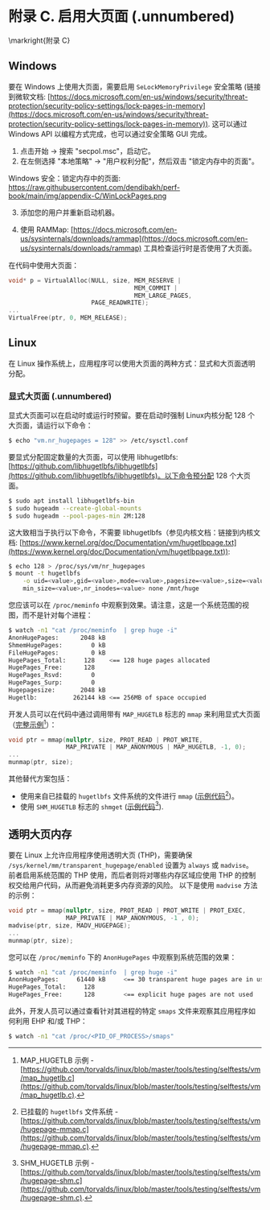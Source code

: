 # 附录 C. 启用大页面 (.unnumbered)

\markright{附录 C}

## Windows

要在 Windows 上使用大页面，需要启用 `SeLockMemoryPrivilege` 安全策略 (链接到微软文档: [https://docs.microsoft.com/en-us/windows/security/threat-protection/security-policy-settings/lock-pages-in-memory](https://docs.microsoft.com/en-us/windows/security/threat-protection/security-policy-settings/lock-pages-in-memory)). 这可以通过 Windows API 以编程方式完成，也可以通过安全策略 GUI 完成。

1. 点击开始 -> 搜索 "secpol.msc"，启动它。
2. 在左侧选择 "本地策略" -> "用户权利分配"，然后双击 "锁定内存中的页面"。

Windows 安全：锁定内存中的页面: https://raw.githubusercontent.com/dendibakh/perf-book/main/img/appendix-C/WinLockPages.png

3. 添加您的用户并重新启动机器。

4. 使用 RAMMap: [https://docs.microsoft.com/en-us/sysinternals/downloads/rammap](https://docs.microsoft.com/en-us/sysinternals/downloads/rammap) 工具检查运行时是否使用了大页面。

在代码中使用大页面：

```c++
void* p = VirtualAlloc(NULL, size, MEM_RESERVE | 
                                   MEM_COMMIT | 
                                   MEM_LARGE_PAGES,
                       PAGE_READWRITE);
...
VirtualFree(ptr, 0, MEM_RELEASE);
```

## Linux

在 Linux 操作系统上，应用程序可以使用大页面的两种方式：显式和大页面透明分配。

### 显式大页面 (.unnumbered)

显式大页面可以在启动时或运行时预留。要在启动时强制 Linux内核分配 128 个大页面，请运行以下命令：

```bash
$ echo "vm.nr_hugepages = 128" >> /etc/sysctl.conf
```

要显式分配固定数量的大页面，可以使用 libhugetlbfs: [https://github.com/libhugetlbfs/libhugetlbfs](https://github.com/libhugetlbfs/libhugetlbfs)。以下命令预分配 128 个大页面。

```bash
$ sudo apt install libhugetlbfs-bin
$ sudo hugeadm --create-global-mounts
$ sudo hugeadm --pool-pages-min 2M:128
```

这大致相当于执行以下命令，不需要 libhugetlbfs（参见内核文档：链接到内核文档: [https://www.kernel.org/doc/Documentation/vm/hugetlbpage.txt](https://www.kernel.org/doc/Documentation/vm/hugetlbpage.txt)):

```bash
$ echo 128 > /proc/sys/vm/nr_hugepages
$ mount -t hugetlbfs                                                      \
    -o uid=<value>,gid=<value>,mode=<value>,pagesize=<value>,size=<value>,\
    min_size=<value>,nr_inodes=<value> none /mnt/huge
```

您应该可以在 `/proc/meminfo` 中观察到效果。请注意，这是一个系统范围的视图，而不是针对每个进程：

```bash
$ watch -n1 "cat /proc/meminfo  | grep huge -i"
AnonHugePages:      2048 kB
ShmemHugePages:        0 kB
FileHugePages:         0 kB
HugePages_Total:     128    <== 128 huge pages allocated
HugePages_Free:      128
HugePages_Rsvd:        0
HugePages_Surp:        0
Hugepagesize:       2048 kB
Hugetlb:          262144 kB <== 256MB of space occupied
```

开发人员可以在代码中通过调用带有 `MAP_HUGETLB` 标志的 `mmap` 来利用显式大页面（[完整示例](https://github.com/torvalds/linux/blob/master/tools/testing/selftests/vm/map_hugetlb.c)[^25]）：

```c++
void ptr = mmap(nullptr, size, PROT_READ | PROT_WRITE,
                MAP_PRIVATE | MAP_ANONYMOUS | MAP_HUGETLB, -1, 0);
...
munmap(ptr, size);
```

其他替代方案包括：

* 使用来自已挂载的 `hugetlbfs` 文件系统的文件进行 `mmap` ([示例代码](https://github.com/torvalds/linux/blob/master/tools/testing/selftests/vm/hugepage-mmap.c)[^26])。
* 使用 `SHM_HUGETLB` 标志的 `shmget` ([示例代码](https://github.com/torvalds/linux/blob/master/tools/testing/selftests/vm/hugepage-shm.c)[^27]).

## 透明大页内存 

要在 Linux 上允许应用程序使用透明大页 (THP)，需要确保 `/sys/kernel/mm/transparent_hugepage/enabled` 设置为 `always` 或 `madvise`。 前者启用系统范围的 THP 使用，而后者则将对哪些内存区域应使用 THP 的控制权交给用户代码，从而避免消耗更多内存资源的风险。 以下是使用 `madvise` 方法的示例：

```c++
void ptr = mmap(nullptr, size, PROT_READ | PROT_WRITE | PROT_EXEC,
                MAP_PRIVATE | MAP_ANONYMOUS, -1 , 0);
madvise(ptr, size, MADV_HUGEPAGE);
...
munmap(ptr, size);
```

您可以在 `/proc/meminfo` 下的 `AnonHugePages` 中观察到系统范围的效果：

```bash
$ watch -n1 "cat /proc/meminfo  | grep huge -i" 
AnonHugePages:     61440 kB     <== 30 transparent huge pages are in use
HugePages_Total:     128
HugePages_Free:      128        <== explicit huge pages are not used
```

此外，开发人员可以通过查看针对其进程的特定 `smaps` 文件来观察其应用程序如何利用 EHP 和/或 THP：

```bash
$ watch -n1 "cat /proc/<PID_OF_PROCESS>/smaps"
```

[^25]: MAP_HUGETLB 示例 - [https://github.com/torvalds/linux/blob/master/tools/testing/selftests/vm/map_hugetlb.c](https://github.com/torvalds/linux/blob/master/tools/testing/selftests/vm/map_hugetlb.c).
[^26]: 已挂载的 `hugetlbfs` 文件系统 - [https://github.com/torvalds/linux/blob/master/tools/testing/selftests/vm/hugepage-mmap.c](https://github.com/torvalds/linux/blob/master/tools/testing/selftests/vm/hugepage-mmap.c).
[^27]: SHM_HUGETLB 示例 - [https://github.com/torvalds/linux/blob/master/tools/testing/selftests/vm/hugepage-shm.c](https://github.com/torvalds/linux/blob/master/tools/testing/selftests/vm/hugepage-shm.c).
